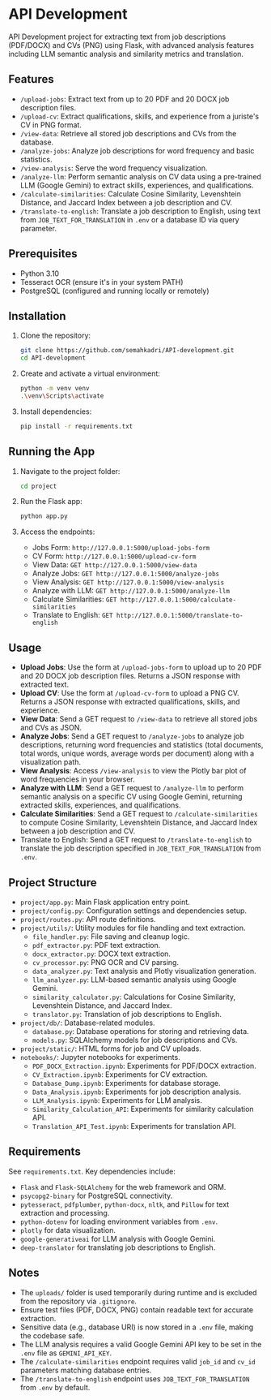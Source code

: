 # API Development

API Development project for extracting text from job descriptions (PDF/DOCX) and CVs (PNG) using Flask, with advanced analysis features including LLM semantic analysis and similarity metrics and translation.
## Features

- `/upload-jobs`: Extract text from up to 20 PDF and 20 DOCX job description files.
- `/upload-cv`: Extract qualifications, skills, and experience from a juriste's CV in PNG format.
- `/view-data`: Retrieve all stored job descriptions and CVs from the database.
- `/analyze-jobs`: Analyze job descriptions for word frequency and basic statistics.
- `/view-analysis`: Serve the word frequency visualization.
- `/analyze-llm`: Perform semantic analysis on CV data using a pre-trained LLM (Google Gemini) to extract skills, experiences, and qualifications.
- `/calculate-similarities`: Calculate Cosine Similarity, Levenshtein Distance, and Jaccard Index between a job description and CV.
- `/translate-to-english`: Translate a job description to English, using text from `JOB_TEXT_FOR_TRANSLATION` in `.env` or a database ID via query parameter.

## Prerequisites

- Python 3.10
- Tesseract OCR (ensure it's in your system PATH)
- PostgreSQL (configured and running locally or remotely)

## Installation

1. Clone the repository:
   ```bash
   git clone https://github.com/semahkadri/API-development.git
   cd API-development
   ```

2. Create and activate a virtual environment:
   ```bash
   python -m venv venv
   .\venv\Scripts\activate
   ```

3. Install dependencies:
   ```bash
   pip install -r requirements.txt
   ```

## Running the App

1. Navigate to the project folder:
   ```bash
   cd project
   ```

2. Run the Flask app:
   ```bash
   python app.py
   ```

3. Access the endpoints:
   - Jobs Form: `http://127.0.0.1:5000/upload-jobs-form`
   - CV Form: `http://127.0.0.1:5000/upload-cv-form`
   - View Data: `GET http://127.0.0.1:5000/view-data`
   - Analyze Jobs: `GET http://127.0.0.1:5000/analyze-jobs`
   - View Analysis: `GET http://127.0.0.1:5000/view-analysis`
   - Analyze with LLM: `GET http://127.0.0.1:5000/analyze-llm`
   - Calculate Similarities: `GET http://127.0.0.1:5000/calculate-similarities`
   - Translate to English: `GET http://127.0.0.1:5000/translate-to-english`

## Usage

- **Upload Jobs**: Use the form at `/upload-jobs-form` to upload up to 20 PDF and 20 DOCX job description files. Returns a JSON response with extracted text.
- **Upload CV**: Use the form at `/upload-cv-form` to upload a PNG CV. Returns a JSON response with extracted qualifications, skills, and experience.
- **View Data**: Send a GET request to `/view-data` to retrieve all stored jobs and CVs as JSON.
- **Analyze Jobs**: Send a GET request to `/analyze-jobs` to analyze job descriptions, returning word frequencies and statistics (total documents, total words, unique words, average words per document) along with a visualization path.
- **View Analysis**: Access `/view-analysis` to view the Plotly bar plot of word frequencies in your browser.
- **Analyze with LLM**: Send a GET request to `/analyze-llm` to perform semantic analysis on a specific CV using Google Gemini, returning extracted skills, experiences, and qualifications.
- **Calculate Similarities**: Send a GET request to `/calculate-similarities` to compute Cosine Similarity, Levenshtein Distance, and Jaccard Index between a job description and CV.
- Translate to English: Send a GET request to `/translate-to-english` to translate the job description specified in `JOB_TEXT_FOR_TRANSLATION` from `.env`.

## Project Structure

- `project/app.py`: Main Flask application entry point.
- `project/config.py`: Configuration settings and dependencies setup.
- `project/routes.py`: API route definitions.
- `project/utils/`: Utility modules for file handling and text extraction.
  - `file_handler.py`: File saving and cleanup logic.
  - `pdf_extractor.py`: PDF text extraction.
  - `docx_extractor.py`: DOCX text extraction.
  - `cv_processor.py`: PNG OCR and CV parsing.
  - `data_analyzer.py`: Text analysis and Plotly visualization generation.
  - `llm_analyzer.py`: LLM-based semantic analysis using Google Gemini.
  - `similarity_calculator.py`: Calculations for Cosine Similarity, Levenshtein Distance, and Jaccard Index.
  - `translator.py`: Translation of job descriptions to English.
- `project/db/`: Database-related modules.
  - `database.py`: Database operations for storing and retrieving data.
  - `models.py`: SQLAlchemy models for job descriptions and CVs.
- `project/static/`: HTML forms for job and CV uploads.
- `notebooks/`: Jupyter notebooks for experiments.
  - `PDF_DOCX_Extraction.ipynb`: Experiments for PDF/DOCX extraction.
  - `CV_Extraction.ipynb`: Experiments for CV extraction. 
  - `Database_Dump.ipynb`: Experiments for database storage.
  - `Data_Analysis.ipynb`: Experiments for job description analysis.
  - `LLM_Analysis.ipynb`: Experiments for LLM analysis.
  - `Similarity_Calculation_API`: Experiments for similarity calculation API.
  - `Translation_API_Test.ipynb`: Experiments for translation API.

## Requirements
See `requirements.txt`. Key dependencies include:

- `Flask` and `Flask-SQLAlchemy` for the web framework and ORM.
- `psycopg2-binary` for PostgreSQL connectivity.
- `pytesseract`, `pdfplumber`, `python-docx`, `nltk`, and `Pillow` for text extraction and processing.
- `python-dotenv` for loading environment variables from `.env`.
- `plotly` for data visualization.
- `google-generativeai` for LLM analysis with Google Gemini.
- `deep-translator` for translating job descriptions to English.

## Notes

- The `uploads/` folder is used temporarily during runtime and is excluded from the repository via `.gitignore`.
- Ensure test files (PDF, DOCX, PNG) contain readable text for accurate extraction.
- Sensitive data (e.g., database URI) is now stored in a `.env` file, making the codebase safe.
- The LLM analysis requires a valid Google Gemini API key to be set in the `.env` file as `GEMINI_API_KEY`.
- The `/calculate-similarities` endpoint requires valid `job_id` and `cv_id` parameters matching database entries.
- The `/translate-to-english` endpoint uses `JOB_TEXT_FOR_TRANSLATION `from `.env` by default.
